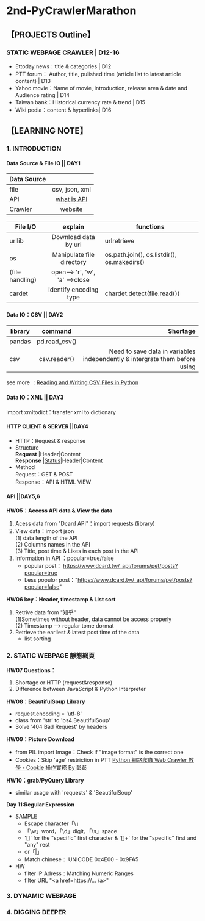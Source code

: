 # 2nd-PyCrawlerMarathon
## 【PROJECTS Outline】
### STATIC WEBPAGE CRAWLER | D12-16
* Ettoday news：title & categories | D12
* PTT forum： Author, title, pulished time (article list to latest article content) | D13
* Yahoo movie：Name of movie, introduction, release area & date and Audience rating | D14
* Taiwan bank：Historical currency rate & trend | D15
* Wiki pedia：content & hyperlinks| D16


## 【LEARNING NOTE】
### 1. INTRODUCTION
#### Data Source & File IO || DAY1 
|Data Source     |       |
| ------------- |:-------------:     
|file       |csv, json, xml       |
|API          |[what is API](https://www.youtube.com/watch?v=zvKadd9Cflc)     |
|Crawler     |website    | 

|File I/O |   explain    |functions|
| ------------- |:-------------:|--------------|      
| urllib      |Download data by url|urlretrieve|
| os         |Manipulate file directory|os.path.join(), os.listdir(), os.makedirs()|
| (file handling)  |open--> 'r', 'w', 'a' -->close ||
| cardet     |Identify encoding type|chardet.detect(file.read())|



#### Data IO：CSV || DAY2
| library       |command            |Shortage|
| ------------- |:-------------:     | -----:|
| pandas        |pd.read_csv()       | |
| csv           |csv.reader()       |Need to save data in variables independently & intergrate them before using|

see more ：[Reading and Writing CSV Files in Python](https://realpython.com/python-csv/)
#### Data IO：XML || DAY3
import xmltodict：transfer xml to dictionary

#### HTTP CLIENT & SERVER ||DAY4
* HTTP：Request & response   
* Structure   
 **Request**  |Header|Content  
 **Response** |[Status](https://developer.mozilla.org/zh-TW/docs/Web/HTTP/Status)|Header|Content
* Method   
Request：GET & POST  
Response：API & HTML VIEW  

#### API ||DAY5,6
**HW05：Access API data & View the data**
1. Acess data from "Dcard API"：import requests (library)   
2. View data：import json  
  (1) data length of the API  
  (2) Columns names in the API   
  (3) Title, post time & Likes in each post in the API  
3. Information in API ：popular=true/false  
   * popular post：<div style="display: inline"> https://www.dcard.tw/_api/forums/pet/posts?popular=true </div>   
   * Less populor post：<div style="display: inline">"https://www.dcard.tw/_api/forums/pet/posts?popular=false" </div>      

**HW06 key：Header, timestamp & List sort**
1. Retrive data from "知乎"  
   (1)Sometimes without header, data cannot be access properly  
   (2) Timestamp --> regular tome dormat
2. Retrieve the earliest & latest post time of the data  
   * list sorting
   
### 2. STATIC WEBPAGE 靜態網頁
**HW07 Questions：**
1. Shortage or HTTP (request&response) 
2. Difference between  JavaScript & Python Interpreter  

**HW08：BeautifulSoup Library**
* request.encoding = 'utf-8'  
* class from 'str' to 'bs4.BeautifulSoup'  
* Solve '404 Bad Request' by headers  

**HW09：Picture Download**  
* from PIL import Image：Check if "image format" is the correct one   
* Cookies：Skip 'age' restriction in PTT
  [Python 網路爬蟲 Web Crawler 教學 - Cookie 操作實務 By 彭彭](https://www.youtube.com/watch?v=BEA7F9ExiPY&feature=youtu.be)  

**HW10：grab/PyQuery Library**  
* similar usage with 'requests' & 'BeautifulSoup'

**Day 11:Regular Expression**  
* SAMPLE
  *  Escape character「\」    
  * 「\w」word，「\d」digit，「\s」space  
  * '[]' for the "specific" first character & '[]+' for the "specific" first and "any" rest        
  *  or「|」  
  * Match chinese： UNICODE 0x4E00 - 0x9FA5    
* HW
  * filter IP Adress：Matching Numeric Ranges
  * filter URL "<a href=https://... /a>"    

### 3. DYNAMIC WEBPAGE

### 4. DIGGING DEEPER
